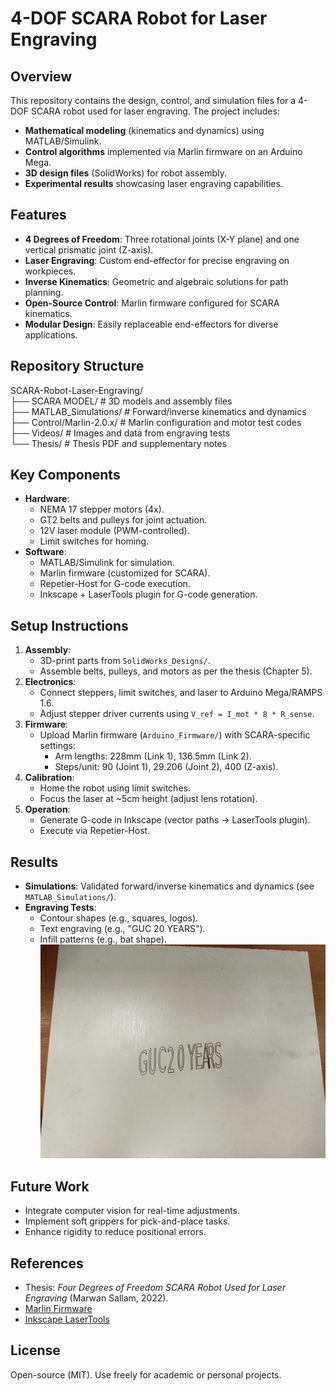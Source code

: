 # 4-DOF SCARA Robot for Laser Engraving

## Overview
This repository contains the design, control, and simulation files for a 4-DOF SCARA robot used for laser engraving. The project includes:
- **Mathematical modeling** (kinematics and dynamics) using MATLAB/Simulink.
- **Control algorithms** implemented via Marlin firmware on an Arduino Mega.
- **3D design files** (SolidWorks) for robot assembly.
- **Experimental results** showcasing laser engraving capabilities.

## Features
- **4 Degrees of Freedom**: Three rotational joints (X-Y plane) and one vertical prismatic joint (Z-axis).
- **Laser Engraving**: Custom end-effector for precise engraving on workpieces.
- **Inverse Kinematics**: Geometric and algebraic solutions for path planning.
- **Open-Source Control**: Marlin firmware configured for SCARA kinematics.
- **Modular Design**: Easily replaceable end-effectors for diverse applications.

## Repository Structure
SCARA-Robot-Laser-Engraving/  
├── SCARA MODEL/ # 3D models and assembly files  
├── MATLAB_Simulations/ # Forward/inverse kinematics and dynamics  
├── Control/Marlin-2.0.x/ # Marlin configuration and motor test codes  
├── Videos/ # Images and data from engraving tests  
└── Thesis/ # Thesis PDF and supplementary notes  


## Key Components
- **Hardware**:
  - NEMA 17 stepper motors (4x).
  - GT2 belts and pulleys for joint actuation.
  - 12V laser module (PWM-controlled).
  - Limit switches for homing.
- **Software**:
  - MATLAB/Simulink for simulation.
  - Marlin firmware (customized for SCARA).
  - Repetier-Host for G-code execution.
  - Inkscape + LaserTools plugin for G-code generation.

## Setup Instructions
1. **Assembly**:
   - 3D-print parts from `SolidWorks_Designs/`.
   - Assemble belts, pulleys, and motors as per the thesis (Chapter 5).
2. **Electronics**:
   - Connect steppers, limit switches, and laser to Arduino Mega/RAMPS 1.6.
   - Adjust stepper driver currents using `V_ref = I_mot * 8 * R_sense`.
3. **Firmware**:
   - Upload Marlin firmware (`Arduino_Firmware/`) with SCARA-specific settings:
     - Arm lengths: 228mm (Link 1), 136.5mm (Link 2).
     - Steps/unit: 90 (Joint 1), 29.206 (Joint 2), 400 (Z-axis).
4. **Calibration**:
   - Home the robot using limit switches.
   - Focus the laser at ~5cm height (adjust lens rotation).
5. **Operation**:
   - Generate G-code in Inkscape (vector paths → LaserTools plugin).
   - Execute via Repetier-Host.

## Results
- **Simulations**: Validated forward/inverse kinematics and dynamics (see `MATLAB_Simulations/`).
- **Engraving Tests**:
  - Contour shapes (e.g., squares, logos).
  - Text engraving (e.g., "GUC 20 YEARS").
  - Infill patterns (e.g., bat shape).  
  ![Example Output](Videos/Text.jpeg)

## Future Work
- Integrate computer vision for real-time adjustments.
- Implement soft grippers for pick-and-place tasks.
- Enhance rigidity to reduce positional errors.

## References
- Thesis: *Four Degrees of Freedom SCARA Robot Used for Laser Engraving* (Marwan Sallam, 2022).
- [Marlin Firmware](https://marlinfw.org/)
- [Inkscape LaserTools](https://github.com/jncordon/lasertools)

## License
Open-source (MIT). Use freely for academic or personal projects.

